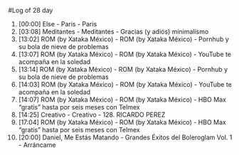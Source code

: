 #Log of 28 day

1. [00:00] Else - Paris - Paris
1. [03:08] Meditantes - Meditantes - Gracias (y adiós) minimalismo
1. [13:02] ROM (by Xataka México) - ROM (by Xataka México) - Pornhub y su bola de nieve de problemas
1. [13:07] ROM (by Xataka México) - ROM (by Xataka México) - YouTube te acompaña en la soledad
1. [13:14] ROM (by Xataka México) - ROM (by Xataka México) - Pornhub y su bola de nieve de problemas
1. [14:03] ROM (by Xataka México) - ROM (by Xataka México) - YouTube te acompaña en la soledad
1. [14:07] ROM (by Xataka México) - ROM (by Xataka México) - HBO Max “gratis” hasta por seis meses con Telmex
1. [14:25] Creativo - Creativo - 128. RICARDO PEREZ
1. [17:04] ROM (by Xataka México) - ROM (by Xataka México) - HBO Max “gratis” hasta por seis meses con Telmex
1. [20:00] Daniel, Me Estás Matando - Grandes Éxitos del Boleroglam Vol. 1 - Arráncame
